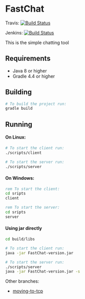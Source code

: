 FastChat 
========

Travis:
[![Build Status](https://travis-ci.org/OHopiak/FastChat.svg?branch=master)](https://travis-ci.org/OHopiak/FastChat)

Jenkins:
[![Build Status](http://18.194.57.194:8080/job/FastChat/job/master/4/badge/icon)](http://18.194.57.194:8080/job/FastChat/job/master/4/)

   This is the simple chatting tool  

Requirements
------------

* Java 8 or higher
* Gradle 4.4 or higher


Building
--------
```bash
# To build the project run:
gradle build
```

Running
-------

#### On Linux:
```bash
# To start the client run:
./scripts/client

# To start the server run:
./scripts/server
```

#### On Windows:
```cmd
rem To start the client:
cd sripts
client

rem To start the server:
cd sripts
server
```

#### Using jar directly
```bash
cd build/libs

# To start the client run:
java -jar FastChat-version.jar

# To start the server run:
./scripts/server
java -jar FastChat-version.jar -s

```

Other branches:

* [moving-to-tcp](moving-to-tcp/README.md)

